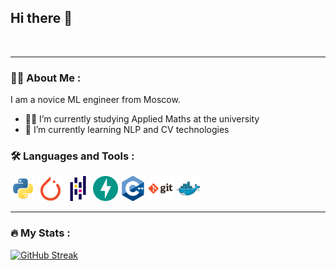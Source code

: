 ## Hi there 👋
<div id="badges">
  <img src="https://komarev.com/ghpvc/?username=Maksim-Goncharovskiy&style=flat-square&color=blue" alt=""/>
</div>

---

### :man_technologist: About Me :
I am a novice ML engineer from Moscow.

- 👨‍🎓 I’m currently studying Applied Maths at the university
- 🌱 I’m currently learning NLP and CV technologies



### :hammer_and_wrench: Languages and Tools :
<div>
  <img src="https://github.com/devicons/devicon/blob/master/icons/python/python-original.svg" title="Python" **alt="Python" width="40" height="40"/>
  <img src="https://github.com/devicons/devicon/blob/master/icons/pytorch/pytorch-original.svg" title="PyTorch" **alt="PyTorch" width="40" height="40"/>
  <img src="https://github.com/devicons/devicon/blob/master/icons/pandas/pandas-original.svg" title="Pandas" **alt="Pandas" width="40" height="40"/>
  <img src="https://github.com/devicons/devicon/blob/master/icons/fastapi/fastapi-original.svg" title="FastAPI" **alt="FastAPI" width="40" height="40"/>
  <img src="https://github.com/devicons/devicon/blob/master/icons/cplusplus/cplusplus-original.svg" title="C++" **alt="C++" width="40" height="40"/>
  <img src="https://github.com/devicons/devicon/blob/master/icons/git/git-original-wordmark.svg" title="Git" **alt="Git" width="40" height="40"/>
  <img src="https://github.com/devicons/devicon/blob/master/icons/docker/docker-original.svg" title="Docker" **alt="Docker" width="40" height="40"/>
</div>


---

### :fire: My Stats :
[![GitHub Streak](http://github-readme-streak-stats.herokuapp.com?user=Maksim-Goncharovskiy&theme=dark&background=000000)](https://git.io/streak-stats)
